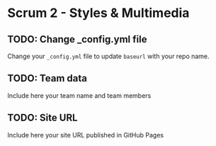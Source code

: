 # Scrum 2 - Styles & Multimedia

## TODO: Change \_config.yml file
Change your `_config.yml` file to update `baseurl` with your repo name.

## TODO: Team data
Include here your team name and team members

## TODO: Site URL
Include here your site URL published in GitHub Pages
